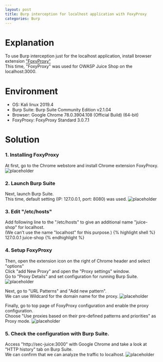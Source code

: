 ```yaml
---
layout: post
title: Burp interception for localhost application with FoxyProxy
categories: Burp
---
```


# Explanation
To use Burp interception just for the localhost application, install browser extension <a href="https://getfoxyproxy.org/">"FoxyProxy"</a><br>
This time, "FoxyProxy" was used for OWASP Juice Shop on the localhost:3000.

# Environment
* OS: Kali linux 2019.4
* Burp Suite: Burp Suite Community Edition v2.1.04
* Browser: Google Chrome 78.0.3904.108 (Official Build) (64-bit)
* FoxyProxy: FoxyProxy Standard 3.0.7.1 

# Solution

### 1. Installing FoxyProxy

At first, go to the Chrome webstore and install Chrome extension FoxyProxy.
![placeholder](https://media.githubusercontent.com/media/1n4r1/1n4r1.github.io/master/public/images/2019-12-12/2019-12-11-23-36-55.png)

### 2. Launch Burp Suite

Next, launch Burp Suite.<br>
This time, default setting (IP: 127.0.0.1, port: 8080) was used.
![placeholder](https://media.githubusercontent.com/media/1n4r1/1n4r1.github.io/master/public/images/2019-12-12/2019-12-12-01-27-55.png)

### 3. Edit "/etc/hosts"

Add following line to the "/etc/hosts" to give an additional name "juice-shop" for localhost.<br>
(We can't use the name "localhost" for this purpose.)
{% highlight shell %}
127.0.0.1 juice-shop
{% endhighlight %}

### 4. Setup FoxyProxy

Then, open the extension icon on the right of Chrome header and select "options"<br>
Click "add New Proxy" and open the "Proxy settings" window.<br>
Go to "Proxy Details" and set configuration for running Burp Suite.
![placeholder](https://media.githubusercontent.com/media/1n4r1/1n4r1.github.io/master/public/images/2019-12-12/2019-12-12-00-03-48.png)

Next, go to "URL Patterns" and "Add new pattern".<br>
We can use Wildcard for the domain name for the proxy.
![placeholder](https://media.githubusercontent.com/media/1n4r1/1n4r1.github.io/master/public/images/2019-12-12/2019-12-12-01-24-17.png)

Finally, go to top page of FoxyProxy configuration and enable the proxy configuration.<br>
Choose "Use proxies based on their pre-defined patterns and priorities" as Proxy mode.
![placeholder](https://media.githubusercontent.com/media/1n4r1/1n4r1.github.io/master/public/images/2019-12-12/2019-12-12-00-08-47.png)

### 5. Check the configuration with Burp Suite.

Access "http://sec-juice:3000" with Google Chrome and take a look at "HTTP history" tab on Burp Suite.<br>
We can confirm that we can analyze the traffic to localhost.
![placeholder](https://media.githubusercontent.com/media/1n4r1/1n4r1.github.io/master/public/images/2019-12-12/2019-12-12-01-23-33.png)
